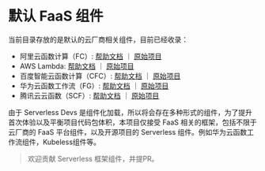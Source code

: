 # 默认 FaaS 组件

当前目录存放的是默认的云厂商相关组件，目前已经收录：

- 阿里云函数计算（FC）: [帮助文档](./fc/README.md) ｜ [原始项目](https://github.com/devsapp/fc)
- AWS Lambda: [帮助文档](./fc/readme.md) ｜ [原始项目](https://github.com/devscomp/lambda)
- 百度智能云函数计算（CFC）: [帮助文档](cfc/README.md) ｜ [原始项目](https://github.com/xinwuyun/cfc)
- 华为云函数工作流（FG）: [帮助文档](./fg/README.md) ｜ [原始项目](https://github.com/xinwuyun/fg)
- 腾讯云云函数（SCF）: [帮助文档](./scf/readme.md) ｜ [原始项目](https://github.com/devscomp/scf)

由于 Serverless Devs 是组件化加载，所以将会存在多种形式的组件，为了提升首次体验以及平衡项目代码包体积，本项目仅接受 FaaS 相关的框架，包括不限于云厂商的 FaaS 平台组件，以及开源项目的 Serverless 组件。例如华为云函数工作流组件，Kubeless组件等。

> 欢迎贡献 Serverless 框架组件，并提PR。